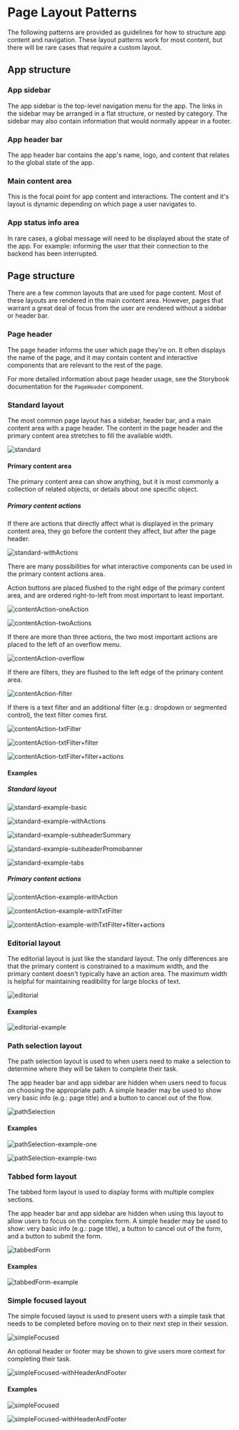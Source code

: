 # Page Layout Patterns

The following patterns are provided as guidelines for how to structure app content and navigation. These layout patterns work for most content, but there will be rare cases that require a custom layout.

## App structure

### App sidebar

The app sidebar is the top-level navigation menu for the app. The links in the sidebar may be arranged in a flat structure, or nested by category. The sidebar may also contain information that would normally appear in a footer.

### App header bar

The app header bar contains the app's name, logo, and content that relates to the global state of the app.

### Main content area

This is the focal point for app content and interactions. The content and it's layout is dynamic depending on which page a user navigates to.

### App status info area

In rare cases, a global message will need to be displayed about the state of the app. For example: informing the user that their connection to the backend has been interrupted.

## Page structure

There are a few common layouts that are used for page content. Most of these layouts are rendered in the main content area. However, pages that warrant a great deal of focus from the user are rendered without a sidebar or header bar.

### Page header

The page header informs the user which page they're on. It often displays the name of the page, and it may contain content and interactive components that are relevant to the rest of the page.

For more detailed information about page header usage, see the Storybook documentation for the `PageHeader` component.

### Standard layout

The most common page layout has a sidebar, header bar, and a main content area with a page header. The content in the page header and the primary content area stretches to fill the available width.

![standard](./img/page-layout-patterns/standard.png)

#### Primary content area

The primary content area can show anything, but it is most commonly a collection of related objects, or details about one specific object.

##### Primary content actions

If there are actions that directly affect what is displayed in the primary content area, they go before the content they affect, but after the page header.

![standard-withActions](./img/page-layout-patterns/standard-withActions.png)

There are many possibilities for what interactive components can be used in the primary content actions area.

Action buttons are placed flushed to the right edge of the primary content area, and are ordered right-to-left from most important to least important.

![contentAction-oneAction](./img/page-layout-patterns/contentAction-oneAction.png)

![contentAction-twoActions](./img/page-layout-patterns/contentAction-twoActions.png)

If there are more than three actions, the two most important actions are placed to the left of an overflow menu.

![contentAction-overflow](./img/page-layout-patterns/contentAction-overflow.png)

If there are filters, they are flushed to the left edge of the primary content area.

![contentAction-filter](./img/page-layout-patterns/contentAction-filter.png)

If there is a text filter and an additional filter (e.g.: dropdown or segmented control), the text filter comes first.

![contentAction-txtFilter](./img/page-layout-patterns/contentAction-txtFilter.png)

![contentAction-txtFilter+filter](./img/page-layout-patterns/contentAction-txtFilter+filter.png)

![contentAction-txtFilter+filter+actions](./img/page-layout-patterns/contentAction-txtFilter+filter+actions.png)

#### Examples

##### Standard layout

![standard-example-basic](./img/page-layout-patterns/standard-example-basic.png)

![standard-example-withActions](./img/page-layout-patterns/standard-example-withActions.png)

![standard-example-subheaderSummary](./img/page-layout-patterns/standard-example-subheaderSummary.png)

![standard-example-subheaderPromobanner](./img/page-layout-patterns/standard-example-subheaderPromobanner.png)

![standard-example-tabs](./img/page-layout-patterns/standard-example-tabs.png)

##### Primary content actions

![contentAction-example-withAction](./img/page-layout-patterns/contentAction-example-withAction.png)

![contentAction-example-withTxtFilter](./img/page-layout-patterns/contentAction-example-withTxtFilter.png)

![contentAction-example-withTxtFilter+filter+actions](./img/page-layout-patterns/contentAction-example-withTxtFilter+filter+actions.png)

### Editorial layout

The editorial layout is just like the standard layout. The only differences are that the primary content is constrained to a maximum width, and the primary content doesn't typically have an action area. The maximum width is helpful for maintaining readibility for large blocks of text.

![editorial](./img/page-layout-patterns/editorial.png)

#### Examples

![editorial-example](./img/page-layout-patterns/editorial-example.png)

### Path selection layout

The path selection layout is used to when users need to make a selection to determine where they will be taken to complete their task.

The app header bar and app sidebar are hidden when users need to focus on choosing the appropriate path. A simple header may be used to show very basic info (e.g.: page title) and a button to cancel out of the flow.

![pathSelection](./img/page-layout-patterns/pathSelection.png)

#### Examples

![pathSelection-example-one](./img/page-layout-patterns/pathSelection-example-one.png)

![pathSelection-example-two](./img/page-layout-patterns/pathSelection-example-two.png)

### Tabbed form layout

The tabbed form layout is used to display forms with multiple complex sections.

The app header bar and app sidebar are hidden when using this layout to allow users to focus on the complex form. A simple header may be used to show: very basic info (e.g.: page title), a button to cancel out of the form, and a button to submit the form.

![tabbedForm](./img/page-layout-patterns/tabbedForm.png)

#### Examples

![tabbedForm-example](./img/page-layout-patterns/tabbedForm-example.png)

### Simple focused layout

The simple focused layout is used to present users with a simple task that needs to be completed before moving on to their next step in their session.

![simpleFocused](./img/page-layout-patterns/simpleFocused.png)

An optional header or footer may be shown to give users more context for completing their task.

![simpleFocused-withHeaderAndFooter](./img/page-layout-patterns/simpleFocused-withHeaderAndFooter.png)

#### Examples

![simpleFocused](./img/page-layout-patterns/simpleFocused.png)

![simpleFocused-withHeaderAndFooter](./img/page-layout-patterns/simpleFocused-withHeaderAndFooter.png)
